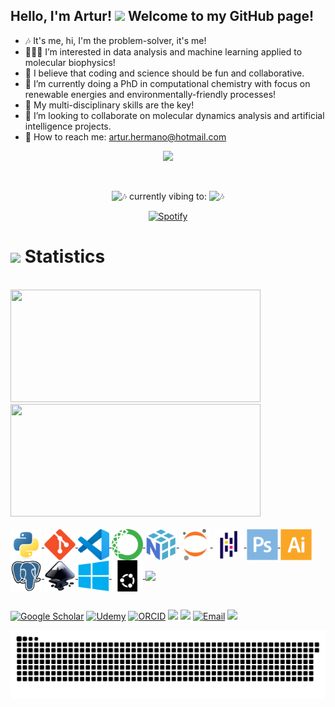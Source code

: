 ## Hello, I'm Artur! <img src="https://user-images.githubusercontent.com/82110564/189553856-2e7f8f30-80b4-484f-bfaa-9e5eb10f24e5.gif" width="30"> Welcome to my GitHub page!
    
- 🎶 It's me, hi, I'm the problem-solver, it's me!   
- 🧑🏽‍💻 I’m interested in data analysis and machine learning applied to molecular biophysics!    
- 👾 I believe that coding and science should be fun and collaborative. 
- 🚀 I’m currently doing a PhD in computational chemistry with focus on renewable energies and environmentally-friendly processes!
- 🧩 My multi-disciplinary skills are the key!  
- 🎯 I’m looking to collaborate on molecular dynamics analysis and artificial intelligence projects.
- 🏹 How to reach me: artur.hermano@hotmail.com  
   
<p align="center">
  <a href="https://github.com/DenverCoder1/readme-typing-svg"><img src="https://readme-typing-svg.herokuapp.com?lines=I+love+Computational+Chemistry!;I+love+open-source!;I'm+always+learning!;&center=true&width=500&height=50"></a>
 
&nbsp;<div align="center">

  
 <img src="https://fonts.gstatic.com/s/e/notoemoji/latest/1f3b6/512.gif" alt="🎶" width="48" height="48"> currently vibing to: <img src="https://fonts.gstatic.com/s/e/notoemoji/latest/1f3b6/512.gif" alt="🎶" width="48" height="48">

[![Spotify](https://novatorem-sigma.vercel.app/api/spotify?background_color=ffffff&border_color=045d5d&artistName=045d5d&songURI=045d5d)](https://www.linkedin.com/in/artur-hermano-sampaio-dias/)
</div>
</p>
 
# <img src="https://media4.giphy.com/media/MIGbtLZoVjbl0bYbAd/giphy.gif?cid=ecf05e472t2h0i8d7dcjaoau9iqtchhr899hxmpxzzgc7lyw&rid=giphy.gif" width="30"> Statistics
</br> 

<div align="left">
  <a href="https://github.com/artie93">
  <img height="180em" width="400em" src="https://vercel-repo-umber.vercel.app/api?username=artie93&show_icons=true&theme=transparent&include_all_commits=true&count_private=true"/> <img height="180em" width="400em" src="https://vercel-repo-umber.vercel.app/api/top-langs/?username=artie93&layout=compact&langs_count=7&theme=transparent&exclude_repo=namd_analysis,vercel_repo"/>
</div> 
<div style="display: inline_block"><br>
 <img align="center" height="50" width="50" src="https://raw.githubusercontent.com/devicons/devicon/master/icons/python/python-original.svg">
 <img align="center" height="50" width="50" src="https://github.com/devicons/devicon/blob/master/icons/git/git-original.svg">
 <img align="center" height="50" width="50" src="https://github.com/devicons/devicon/blob/master/icons/vscode/vscode-original.svg">
 <img align="center" height="50" width="50" src="https://github.com/devicons/devicon/blob/master/icons/anaconda/anaconda-original.svg">
 <img align="center" height="50" width="50" src="https://github.com/devicons/devicon/blob/master/icons/numpy/numpy-original.svg">
 <img align="center" height="50" width="50" src="https://github.com/devicons/devicon/blob/master/icons/jupyter/jupyter-original.svg">
 <img align="center" height="50" width="50" src="https://github.com/devicons/devicon/blob/master/icons/pandas/pandas-original.svg">
 <img align="center" height="50" width="50" src="https://github.com/devicons/devicon/blob/master/icons/photoshop/photoshop-plain.svg">
 <img align="center" height="50" width="50" src="https://github.com/devicons/devicon/blob/master/icons/illustrator/illustrator-plain.svg">
 <img align="center" height="50" width="50" src="https://github.com/devicons/devicon/blob/master/icons/postgresql/postgresql-original.svg"> 
 <img align="center" height="50" width="50" src="https://github.com/devicons/devicon/blob/master/icons/inkscape/inkscape-original.svg">
 <img align="center" height="50" width="50" src="https://github.com/devicons/devicon/blob/master/icons/windows8/windows8-original.svg">
 <img align="center" height="50" width="50" src="https://github.com/devicons/devicon/blob/master/icons/ubuntu/ubuntu-plain.svg">
 <img align="center" src="https://user-images.githubusercontent.com/115626610/204856978-d7584f25-6741-468c-a364-9ed42d608d6e.gif">
 
  ##
<div> 
  <a href="https://scholar.google.com/citations?user=_qmkOSwAAAAJ"><img src="https://img.shields.io/badge/-Google%20Scholar-4285F4?logo=google-scholar&logoColor=white&style=for-the-badge&logoWidth=20" height="28" alt="Google Scholar" /></a>
  <a href="https://www.udemy.com/user/artur-hermano-sampaio-dias/"><img src="https://img.shields.io/badge/Udemy-EC5252?style=for-the-badge&logo=Udemy&logoColor=white" height="28" alt="Udemy" /></a>
  <a href="https://orcid.org/0000-0002-8747-4422"><img src="https://img.shields.io/badge/-ORCID-A6CE39?style=for-the-badge&logo=ORCID&logoColor=white" height="28" alt="ORCID" /></a>
  <a href="https://discord.gg/usSbx2w2vq" target="_blank"><img src="https://img.shields.io/badge/Discord-7289DA?style=for-the-badge&logo=discord&logoColor=white" target="_blank"></a>
  <a href="https://www.datacamp.com/profile/ArturHermanoSampaioDias" target="_blank"><img src="https://img.shields.io/badge/Datacamp-05192D?style=for-the-badge&logo=datacamp&logoColor=65FF8F" target="_blank"></a>
  <a href="mailto:artur.hermano@gmail.com"><img src="https://img.shields.io/badge/Gmail-D14836?style=for-the-badge&logo=gmail&logoColor=white" height="28" alt="Email" /></a>
  <a href="https://www.linkedin.com/in/artur-hermano-sampaio-dias/" target="_blank"><img src="https://img.shields.io/badge/-LinkedIn-%230077B5?style=for-the-badge&logo=linkedin&logoColor=white" target="_blank"></a>  
 
  ![Snake animation](https://github.com/artie93/artie93/blob/output/github-contribution-grid-snake.svg)
 
</div>
<!---
artie93/artie93 is a ✨ special ✨ repository because its `README.md` (this file) appears on your GitHub profile.
You can click the Preview link to take a look at your changes. 
--->

